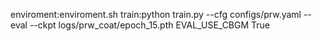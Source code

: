 enviroment:enviroment.sh           train:python train.py --cfg configs/prw.yaml --eval --ckpt logs/prw_coat/epoch_15.pth EVAL_USE_CBGM True
